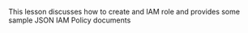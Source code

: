 This lesson discusses how to create and IAM role and provides some sample JSON IAM Policy documents
